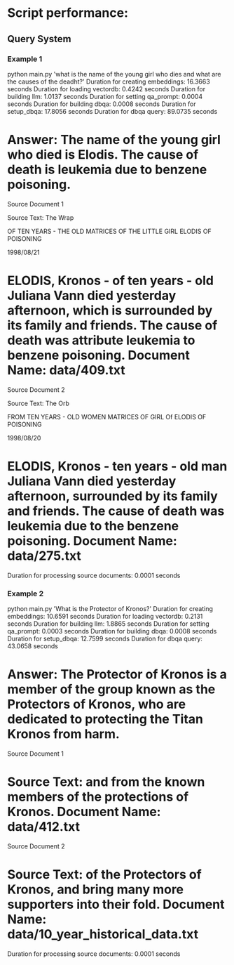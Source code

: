 # Script performance:

## Query System

### Example 1

python main.py 'what is the name of the young girl who dies and what are the causes of the deadht?'
Duration for creating embeddings: 16.3663 seconds
Duration for loading vectordb: 0.4242 seconds
Duration for building llm: 1.0137 seconds
Duration for setting qa_prompt: 0.0004 seconds
Duration for building dbqa: 0.0008 seconds
Duration for setup_dbqa: 17.8056 seconds
Duration for dbqa query: 89.0735 seconds

Answer: The name of the young girl who died is Elodis. The cause of death is leukemia due to benzene poisoning.
==================================================

Source Document 1

Source Text: The Wrap

OF TEN YEARS - THE OLD MATRICES OF THE LITTLE GIRL ELODIS OF POISONING



1998/08/21




ELODIS, Kronos - of ten years - old Juliana Vann died yesterday afternoon, which is surrounded by its family and friends.  The cause of death was attribute leukemia to benzene poisoning.
Document Name: data/409.txt
============================================================

Source Document 2

Source Text: The Orb

FROM TEN YEARS - OLD WOMEN MATRICES OF GIRL Of ELODIS OF POISONING



1998/08/20




ELODIS, Kronos - ten years - old man Juliana Vann died yesterday afternoon, surrounded by its family and friends.  The cause of death was leukemia due to the benzene poisoning.
Document Name: data/275.txt
============================================================
Duration for processing source documents: 0.0001 seconds

### Example 2

python main.py 'What is the Protector of Kronos?'
Duration for creating embeddings: 10.6591 seconds
Duration for loading vectordb: 0.2131 seconds
Duration for building llm: 1.8865 seconds
Duration for setting qa_prompt: 0.0003 seconds
Duration for building dbqa: 0.0008 seconds
Duration for setup_dbqa: 12.7599 seconds
Duration for dbqa query: 43.0658 seconds

Answer: The Protector of Kronos is a member of the group known as the Protectors of Kronos, who are dedicated to protecting the Titan Kronos from harm.
==================================================

Source Document 1

Source Text: and from the known members of the protections of Kronos.
Document Name: data/412.txt
============================================================

Source Document 2

Source Text: of the Protectors of Kronos, and bring many more supporters into their fold.
Document Name: data/10_year_historical_data.txt
============================================================
Duration for processing source documents: 0.0001 seconds